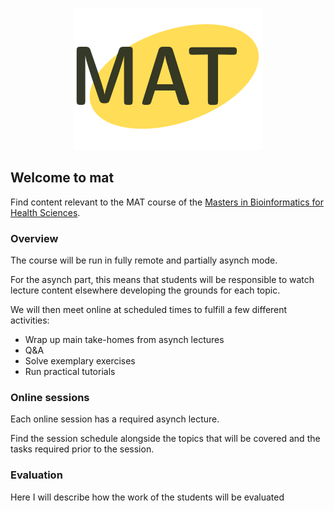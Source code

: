 <p align="center">
  <img src="images/logo-mat.png" alt="MAT's logo"/>
</p>

## Welcome to **mat**

Find content relevant to the MAT course of the [Masters in Bioinformatics for Health Sciences](https://www.upf.edu/web/bioinformatics).

### Overview

The course will be run in fully remote and partially asynch mode. 

For the asynch part, this means that students will be responsible to watch lecture content elsewhere developing the grounds for each topic. 

We will then meet online at scheduled times to fulfill a few different activities:

- Wrap up main take-homes from asynch lectures
- Q&A
- Solve exemplary exercises
- Run practical tutorials

### Online sessions

Each online session has a required asynch lecture. 

Find the session schedule alongside the topics that will be covered and the tasks required prior to the session.

### Evaluation

Here I will describe how the work of the students will be evaluated

